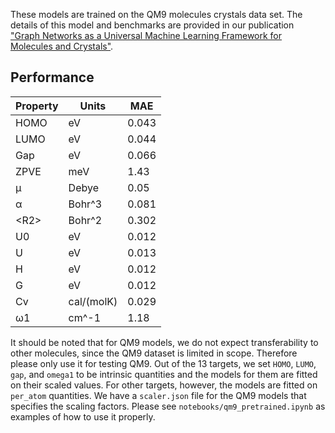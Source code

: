 These models are trained on the QM9 molecules crystals data set.
The details of this model and benchmarks are provided in our publication
["Graph Networks as a Universal Machine Learning Framework for Molecules and Crystals"](https://doi.org/10.1021/acs.chemmater.9b01294).

## Performance

| Property | Units      | MAE   |
|----------|------------|-------|
| HOMO     | eV         | 0.043 |
| LUMO     | eV         | 0.044 |
| Gap      | eV         | 0.066 |
| ZPVE     | meV        | 1.43  |
| µ        | Debye      | 0.05  |
| α        | Bohr^3     | 0.081 |
| \<R2\>   | Bohr^2     | 0.302 |
| U0       | eV         | 0.012 |
| U        | eV         | 0.013 |
| H        | eV         | 0.012 |
| G        | eV         | 0.012 |
| Cv       | cal/(molK) | 0.029|
| ω1       | cm^-1   | 1.18 |

It should be noted that for QM9 models, we do not expect transferability to
other molecules, since the QM9 dataset is limited in scope. Therefore please
only use it for testing QM9. Out of the 13 targets, we set `HOMO`, `LUMO`,
`gap`, and `omega1` to be intrinsic quantities and the models for them are
fitted on their scaled values. For other targets, however, the models are
fitted on `per_atom` quantities. We have a `scaler.json` file for the QM9
models that specifies the scaling factors. Please see `notebooks/qm9_pretrained.ipynb`
as examples of how to use it properly.
